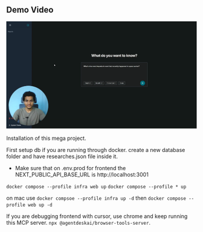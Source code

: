 ## Demo Video
[![Demo Video](thumbnail-demo-video.png)](https://youtu.be/9SzWWZ51inM)

Installation of this mega project.

First setup db if you are running through docker. create a new database folder and have researches.json file inside it.
- Make sure that on .env.prod for frontend the NEXT_PUBLIC_API_BASE_URL is http://localhost:3001


`docker compose --profile infra web up`
`docker compose --profile * up`


on mac use
`docker compsoe --profile infra up -d`
then
`docker compose --profile web up -d`


If you are debugging frontend with cursor, use chrome and keep running this MCP server.
`npx @agentdeskai/browser-tools-server`.



